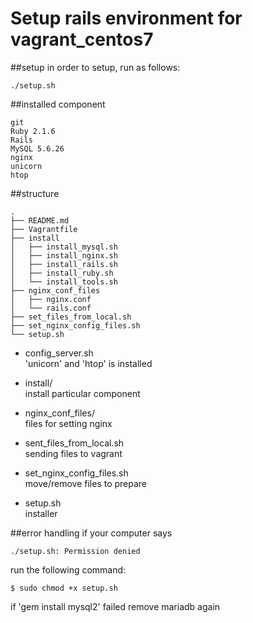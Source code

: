 # Setup rails environment for vagrant_centos7

##setup
in order to setup, run as follows:
```
./setup.sh
```

##installed component
```
git
Ruby 2.1.6
Rails
MySQL 5.6.26
nginx
unicorn
htop
```

##structure
```
.
├── README.md
├── Vagrantfile
├── install
│   ├── install_mysql.sh
│   ├── install_nginx.sh
│   ├── install_rails.sh
│   ├── install_ruby.sh
│   └── install_tools.sh
├── nginx_conf_files
│   ├── nginx.conf
│   └── rails.conf
├── set_files_from_local.sh
├── set_nginx_config_files.sh
└── setup.sh
```

- config_server.sh  
'unicorn' and 'htop' is installed

- install/  
install particular component

- nginx_conf_files/  
files for setting nginx

- sent_files_from_local.sh  
sending files to vagrant

- set_nginx_config_files.sh  
move/remove files to prepare

- setup.sh  
installer

##error handling
if your computer says
```
./setup.sh: Permission denied
```
run the following command:
```
$ sudo chmod +x setup.sh
```

if 'gem install mysql2' failed
remove mariadb again
